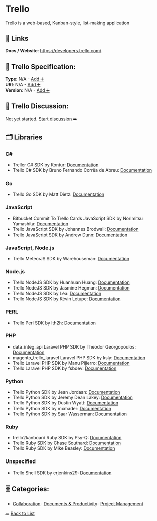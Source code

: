 # Trello

Trello is a web-based, Kanban-style, list-making application

##  🔗 Links
**Docs / Website**: https://developers.trello.com/

## 🧬 Trello Specification:
**Type**: N/A - [Add ➕](https://github.com/apis-list/apis-list/edit/main/apis.yaml#L20210)  
**URI**: N/A - [Add ➕](https://github.com/apis-list/apis-list/edit/main/apis.yaml#L20210)  
**Version**: N/A - [Add ➕](https://github.com/apis-list/apis-list/edit/main/apis.yaml#L20210)

## 💬 Trello Discussion:
Not yet started. [Start discussion ➡️](https://github.com/apis-list/apis-list/discussions/new)

## 🗂️ Libraries
### C#
- Treller C# SDK by Kontur: [Documentation](https://github.com/skbkontur/Treller)
- Trello C# SDK by Bruno Fernando Corrêa de Abreu: [Documentation](https://github.com/sathoril/Dashboards)
### Go
- Trello Go SDK by Matt Dietz: [Documentation](https://github.com/Cerberus98/trello_go)
### JavaScript
- Bitbucket Commit To Trello Cards JavaScript SDK by Norimitsu Yamashita: [Documentation](https://github.com/nori3tsu/bitbucket-commit-to-trello-card)
- Trello JavaScript SDK by Johannes Brodwall: [Documentation](https://github.com/jhannes/wassup-trello)
- Trello JavaScript SDK by Andrew Dunn: [Documentation](https://github.com/Andrew-Dunn/trello-burndown)
### JavaScript, Node.js
- Trello MeteorJS SDK by Warehouseman: [Documentation](https://github.com/warehouseman/meteor-node-trello)
### Node.js
- Trello NodeJS SDK by Huanhuan Huang: [Documentation](https://github.com/jchappypig/trello-manager-node)
- Trello NodeJS SDK by Jasmine Hegman: [Documentation](https://github.com/r4j4h/trello-card-lister)
- Trello NodeJS SDK by Léa: [Documentation](https://github.com/LeaBrb/appli-trello-nodejs)
- Trello NodeJS SDK by Kévin Letupe: [Documentation](https://github.com/KevinL59/trello-export)
### PERL
- Trello Perl SDK by lth2h: [Documentation](https://github.com/lth2h/perl-trello)
### PHP
- data_integ_api Laravel PHP SDK by Theodor Georgopoulos: [Documentation](https://github.com/TheodorGeo/data_integ_api)
- magento_trello_laravel Laravel PHP SDK by ksly: [Documentation](https://github.com/donksly/magento_trello_laravel)
- Trello Laravel PHP SDK by Manu Pijierro: [Documentation](https://github.com/mpijierro/laratrell)
- Trello Laravel PHP SDK by fsbdev: [Documentation](https://github.com/fsbdev/trello-client)
### Python
- Trello Python SDK by Jean Jordaan: [Documentation](https://github.com/jean/trollop)
- Trello Python SDK by Jeremy Dean Lakey: [Documentation](https://github.com/jeremydeanlakey/jello)
- Trello Python SDK by Dustin Wyatt: [Documentation](https://github.com/dmwyatt/rose_trellis)
- Trello Python SDK by mxmader: [Documentation](https://github.com/mxmader/trello-reporting)
- Trello Python SDK by Saar Wasserman: [Documentation](https://github.com/saar-wasserman-bv/trellomanager_project)
### Ruby
- trello2kanboard Ruby SDK by Psy-Q: [Documentation](https://gitlab.com/psy-q/trello2kanboard)
- Trello Ruby SDK by Chase Southard: [Documentation](https://github.com/chaserx/trellist)
- Trello Ruby SDK by Mike Beasley: [Documentation](https://github.com/mbeasley/ctrl)
### Unspecified
- Trello Shell SDK by erjenkins29: [Documentation](https://github.com/erjenkins29/trello-reports)


## 🗄️ Categories:
- [Collaboration](https://github.com/apis-list/apis-list#collaboration-)- [Documents & Productivity](https://github.com/apis-list/apis-list#documents--productivity-)- [Project Management](https://github.com/apis-list/apis-list#project-management-)

🔙  [Back to List](https://github.com/apis-list/apis-list)
